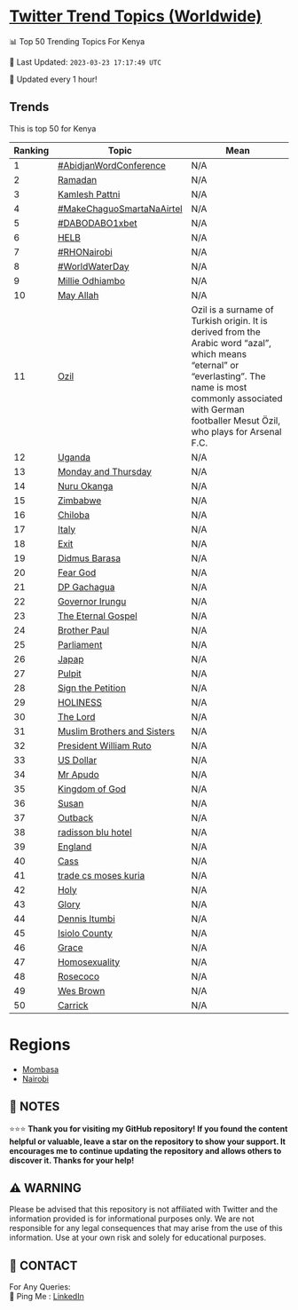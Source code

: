 [Twitter Trend Topics (Worldwide)](https://github.com/ErcinDedeoglu/Twitter-Trend-Topics)
==========


📊 Top 50 Trending Topics For Kenya

📆 Last Updated: `2023-03-23 17:17:49 UTC`

🔧 Updated every 1 hour!


## Trends

This is top 50 for Kenya

| Ranking | Topic | Mean |
| ------- | ------------ | ------------ |
| 1 | [#AbidjanWordConference](http://twitter.com/search?q=%23AbidjanWordConference) | N/A |
| 2 | [Ramadan](http://twitter.com/search?q=Ramadan) | N/A |
| 3 | [Kamlesh Pattni](http://twitter.com/search?q=Kamlesh+Pattni) | N/A |
| 4 | [#MakeChaguoSmartaNaAirtel](http://twitter.com/search?q=%23MakeChaguoSmartaNaAirtel) | N/A |
| 5 | [#DABODABO1xbet](http://twitter.com/search?q=%23DABODABO1xbet) | N/A |
| 6 | [HELB](http://twitter.com/search?q=HELB) | N/A |
| 7 | [#RHONairobi](http://twitter.com/search?q=%23RHONairobi) | N/A |
| 8 | [#WorldWaterDay](http://twitter.com/search?q=%23WorldWaterDay) | N/A |
| 9 | [Millie Odhiambo](http://twitter.com/search?q=Millie+Odhiambo) | N/A |
| 10 | [May Allah](http://twitter.com/search?q=May+Allah) | N/A |
| 11 | [Ozil](http://twitter.com/search?q=Ozil) | Ozil is a surname of Turkish origin. It is derived from the Arabic word “azal”, which means “eternal” or “everlasting”. The name is most commonly associated with German footballer Mesut Özil, who plays for Arsenal F.C. |
| 12 | [Uganda](http://twitter.com/search?q=Uganda) | N/A |
| 13 | [Monday and Thursday](http://twitter.com/search?q=Monday+and+Thursday) | N/A |
| 14 | [Nuru Okanga](http://twitter.com/search?q=Nuru+Okanga) | N/A |
| 15 | [Zimbabwe](http://twitter.com/search?q=Zimbabwe) | N/A |
| 16 | [Chiloba](http://twitter.com/search?q=Chiloba) | N/A |
| 17 | [Italy](http://twitter.com/search?q=Italy) | N/A |
| 18 | [Exit](http://twitter.com/search?q=Exit) | N/A |
| 19 | [Didmus Barasa](http://twitter.com/search?q=Didmus+Barasa) | N/A |
| 20 | [Fear God](http://twitter.com/search?q=Fear+God) | N/A |
| 21 | [DP Gachagua](http://twitter.com/search?q=DP+Gachagua) | N/A |
| 22 | [Governor Irungu](http://twitter.com/search?q=Governor+Irungu) | N/A |
| 23 | [The Eternal Gospel](http://twitter.com/search?q=The+Eternal+Gospel) | N/A |
| 24 | [Brother Paul](http://twitter.com/search?q=Brother+Paul) | N/A |
| 25 | [Parliament](http://twitter.com/search?q=Parliament) | N/A |
| 26 | [Japap](http://twitter.com/search?q=Japap) | N/A |
| 27 | [Pulpit](http://twitter.com/search?q=Pulpit) | N/A |
| 28 | [Sign the Petition](http://twitter.com/search?q=Sign+the+Petition) | N/A |
| 29 | [HOLINESS](http://twitter.com/search?q=HOLINESS) | N/A |
| 30 | [The Lord](http://twitter.com/search?q=The+Lord) | N/A |
| 31 | [Muslim Brothers and Sisters](http://twitter.com/search?q=Muslim+Brothers+and+Sisters) | N/A |
| 32 | [President William Ruto](http://twitter.com/search?q=President+William+Ruto) | N/A |
| 33 | [US Dollar](http://twitter.com/search?q=US+Dollar) | N/A |
| 34 | [Mr Apudo](http://twitter.com/search?q=Mr+Apudo) | N/A |
| 35 | [Kingdom of God](http://twitter.com/search?q=Kingdom+of+God) | N/A |
| 36 | [Susan](http://twitter.com/search?q=Susan) | N/A |
| 37 | [Outback](http://twitter.com/search?q=Outback) | N/A |
| 38 | [radisson blu hotel](http://twitter.com/search?q=radisson+blu+hotel) | N/A |
| 39 | [England](http://twitter.com/search?q=England) | N/A |
| 40 | [Cass](http://twitter.com/search?q=Cass) | N/A |
| 41 | [trade cs moses kuria](http://twitter.com/search?q=trade+cs+moses+kuria) | N/A |
| 42 | [Holy](http://twitter.com/search?q=Holy) | N/A |
| 43 | [Glory](http://twitter.com/search?q=Glory) | N/A |
| 44 | [Dennis Itumbi](http://twitter.com/search?q=Dennis+Itumbi) | N/A |
| 45 | [Isiolo County](http://twitter.com/search?q=Isiolo+County) | N/A |
| 46 | [Grace](http://twitter.com/search?q=Grace) | N/A |
| 47 | [Homosexuality](http://twitter.com/search?q=Homosexuality) | N/A |
| 48 | [Rosecoco](http://twitter.com/search?q=Rosecoco) | N/A |
| 49 | [Wes Brown](http://twitter.com/search?q=Wes+Brown) | N/A |
| 50 | [Carrick](http://twitter.com/search?q=Carrick) | N/A |



# Regions

* [Mombasa](</Kenya/Mombasa.md>)
* [Nairobi](</Kenya/Nairobi.md>)



## 📝 NOTES

⭐⭐⭐ **Thank you for visiting my GitHub repository! If you found the content helpful or valuable, leave a star on the repository to show your support. It encourages me to continue updating the repository and allows others to discover it. Thanks for your help!**


## ⚠️ WARNING

Please be advised that this repository is not affiliated with Twitter and the information provided is for informational purposes only. We are not responsible for any legal consequences that may arise from the use of this information. Use at your own risk and solely for educational purposes.


## 📨 CONTACT

 For Any Queries:  
            🏓 Ping Me : [LinkedIn](https://www.linkedin.com/in/ercindedeoglu/)
